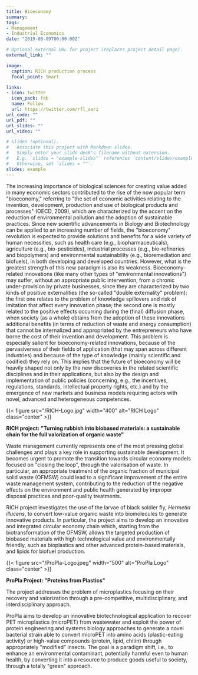 ```yaml
---
title: Bioeconomy
summary: 
tags:
- Management
- Industrial Economics
date: "2019-08-09T00:00:00Z"

# Optional external URL for project (replaces project detail page).
external_link: ""

image:
  caption: RICH production process
  focal_point: Smart

links:
- icon: twitter
  icon_pack: fab
  name: Follow
  url: https://twitter.com/rfl_seri
url_code: ""
url_pdf: ""
url_slides: ""
url_video: ""

# Slides (optional).
#   Associate this project with Markdown slides.
#   Simply enter your slide deck's filename without extension.
#   E.g. `slides = "example-slides"` references `content/slides/example-slides.md`.
#   Otherwise, set `slides = ""`.
slides: example
---
```


The increasing importance of biological sciences for creating value added in many economic sectors contributed to the rise of the now popular term "bioeconomy," referring to "the set of economic activities relating to the invention, development, production and use of biological products and processes" (OECD, 2009), which are characterized by the accent on the reduction of environmental pollution and the adoption of sustainable practices. Since new scientific advancements in Biology and Biotechnology can be applied to an increasing number of fields, the "bioeconomy" revolution is expected to provide solutions and benefits for a wide variety of human necessities, such as health care (e.g., biopharmaceuticals), agriculture (e.g., bio-pesticides), industrial processes (e.g., bio-refineries and biopolymers) and environmental sustainability (e.g., bioremediation and biofuels), in both developing and developed countries.
However, what is the greatest strength of this new paradigm is also its weakness. Bioeconomy-related innovations (like many other types of "environmental innovations") may suffer, without an appropriate public intervention, from a chronic under-provision by private businesses, since they are characterized by two kinds of positive externalities (the so-called "double externality" problem): the first one relates to the problem of knowledge spillovers and risk of imitation that affect every innovation phase; the second one is mostly related to the positive effects occurring during the (final) diffusion phase, when society (as a whole) obtains from the adoption of these innovations additional benefits (in terms of reduction of waste and energy consumption) that cannot be internalized and appropriated by the entrepreneurs who have borne the cost of their invention and development.
This problem is especially salient for bioeconomy-related innovations, because of the pervasiveness of their fields of application (that may span across different industries) and because of the type of knowledge (mainly scientific and codified) they rely on. This implies that the future of bioeconomy will be heavily shaped not only by the new discoveries in the related scientific disciplines and in their applications, but also by the design and implementation of public policies (concerning, e.g., the incentives, regulations, standards, intellectual property rights, etc.) and by the emergence of new markets and business models requiring actors with novel, advanced and heterogeneous competences.

{{< figure src="/RICH-Logo.jpg" width="400" alt="RICH Logo" class="center" >}}

**RICH project: "Turning rubbish into biobased materials: a sustainable chain for the full valorization of organic waste"**

Waste management currently represents one of the most pressing global challenges and plays a key role in supporting sustainable development. It becomes urgent to promote the transition towards circular economy models focused on "closing the loop", through the valorisation of waste. In particular, an appropriate treatment of the organic fraction of municipal solid waste (OFMSW) could lead to a significant improvement of the entire waste management system, contributing to the reduction of the negative effects on the environment and public health generated by improper disposal practices and poor-quality treatments.

RICH project investigates the use of the larvae of black soldier fly, *Hermetia illucens*, to convert low-value organic waste into biomolecules to generate innovative products. In particular, the project aims to develop an innovative and integrated circular economy chain which, starting from the biotransformation of the OFMSW, allows the targeted production of biobased materials with high technological value and environmentally friendly, such as bioplastics and other advanced protein-based materials, and lipids for biofuel production.


{{< figure src="/ProPla-Logo.jpeg" width="500" alt="ProPla Logo" class="center" >}}

**ProPla Project: "Proteins from Plastics"**

The project addresses the problem of microplastics focusing on their recovery and valorization through a pre-competitive, multidisciplinary, and interdisciplinary approach.

ProPla aims to develop an innovative biotechnological application to recover PET microplastics (microPET) from wastewater and exploit the power of protein engineering and systems biology approaches to generate a novel bacterial strain able to convert microPET into amino acids (plastic-eating activity) or high-value compounds (protein, lipid, chitin) through appropriately "modified" insects. The goal is a paradigm shift, i.e., to enhance an environmental contaminant, potentially harmful even to human health, by converting it into a resource to produce goods useful to society, through a totally "green" approach.


